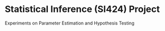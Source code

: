 # Statistical Inference (SI424) Project

Experiments on Parameter Estimation and Hypothesis Testing
